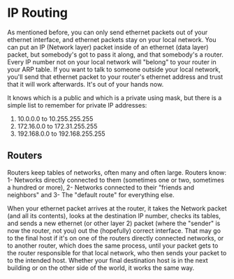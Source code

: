 # IP Routing
As mentioned before, you can only send ethernet packets out of your ethernet interface, and ethernet packets stay on your local network.
You can put an IP (Network layer) packet inside of an ethernet (data layer) packet, but somebody's got to pass it along, and that somebody's a router.
Every IP number not on your local network will "belong" to your router in your ARP table.
If you want to talk to someone outside your local network, you'll send that ethernet packet to your router's ethernet address and trust that it will work afterwards. It's out of your hands now.

It knows which is a public and which is a private using mask, but there is a simple list to remember for private IP addresses:
1. 10.0.0.0 to 10.255.255.255
2. 172.16.0.0 to 172.31.255.255
3. 192.168.0.0 to 192.168.255.255

## Routers
Routers keep tables of networks, often many and often large.
Routers know: 1- Networks directly connected to them (sometimes one or two, sometimes a hundred or more), 2- Networks connected to their "friends and neighbors" and 3- The "default route" for everything else.

When your ethernet packet arrives at the router, it takes the Network packet (and all its contents), looks at the destination IP number, checks its tables, and sends a new ethernet (or other layer 2) packet (where the "sender" is now the router, not you) out the (hopefully) correct interface. That may go to the final host if it's on one of the routers directly connected networks, or to another router, which does the same process, until your packet gets to the router responsible for that local network, who then sends your packet to to the intended host. Whether your final destination host is in the next building or on the other side of the world, it works the same way.  
